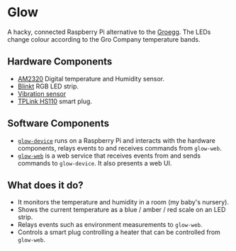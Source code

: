 # Glow

A hacky, connected Raspberry Pi alternative to the [Groegg](https://gro.co.uk/product/groegg-2/).
The LEDs change colour according to the Gro Company temperature bands.

## Hardware Components

- [AM2320](https://shop.pimoroni.com/products/digital-temperature-and-humidity-sensor) Digital temperature and Humidity sensor.
- [Blinkt](https://shop.pimoroni.com/products/blinkt) RGB LED strip.
- [Vibration sensor](https://thepihut.com/products/adafruit-medium-vibration-sensor-switch)
- [TPLink HS110](https://www.tp-link.com/uk/home-networking/smart-plug/hs110/) smart plug.

## Software Components

- [`glow-device`](./glow-device) runs on a Raspberry Pi and interacts with the hardware components, relays events to
  and receives commands from `glow-web`.
- [`glow-web`](./glow-web) is a web service that receives events from and sends commands to `glow-device`. It also
  presents a web UI.

## What does it do?

- It monitors the temperature and humidity in a room (my baby's nursery).
- Shows the current temperature as a blue / amber / red scale on an LED strip.
- Relays events such as environment measurements to `glow-web`.
- Controls a smart plug controlling a heater that can be controlled from `glow-web`.

